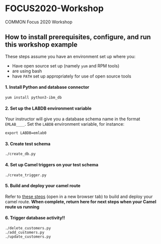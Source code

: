# FOCUS2020-Workshop
COMMON Focus 2020 Workshop



## How to install prerequisites, configure, and run this workshop example
These steps assume you have an environment set up where you:
- Have open source set up (namely `yum` and RPM tools)
- are using bash
- have `PATH` set up appropriately for use of open source tools


#### 1. Install Python and database connector
```
yum install python3-ibm_db
```

#### 2. Set up the LABDB environment variable
Your instructor will give you a database schema name in the format `EMLAB____`. Set the `LABDB` environment variable, for instance:
```
export LABDB=emlab0
```

#### 3. Create test schema
```
./create_db.py
```

#### 4. Set up Camel triggers on your test schema
```
./create_trigger.py
```

#### 5. Build and deploy your camel route
Refer to [these steps](camel/) (open in a new browser tab) to build and deploy your camel route. 
**When complete, return here for next steps when your Camel route us running**

#### 6. Trigger database activity!!
```
./delete_customers.py
./add_customers.py
./update_customers.py
```
